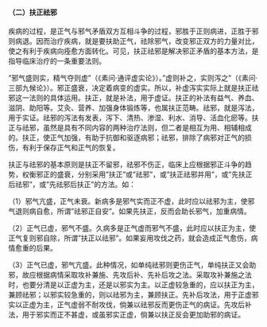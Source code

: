 #### （二）扶正祛邪

疾病的过程，是正气与邪气矛盾双方互相斗争的过程，邪胜于正则病进，正胜于邪则病退。因而治疗疾病，就是要扶助正气，祛除邪气，改变邪正双方的力量对比，使之有利于疾病向痊愈方面转化。可见，扶正祛邪是解决邪正矛盾的基本方法，是指导临床治疗的一条重要法则。

”邪气盛则实，精气夺则虚”（《素问·通评虚实论》）。”虚则补之，实则泻之”（《素问·三部九候论》）。邪正盛衰，决定着病变的虚实。所以，补虚泻实实际上就是扶正祛邪这一法则的具体运用。扶正，就是补法，用于虚证。扶正的补法有益气、养血、滋阴、助阳等。艾灸、营养、加强身体锻炼等，也属扶正范畴。祛邪，就是泻法，用于实证。祛邪的泻法有发表，泻下、清热、渗湿、利水、消导、活血化瘀等。扶正与祛邪，虽然是具有不同内容的两种治疗法则，但二者是相互为用、相辅相成的。扶正，使正气加强，有助于抗御和驱逐病邪；祛邪，排除了病邪对正气的损伤，有利于保存正气和正气的恢复。

扶正与祛邪的基本原则是扶正不留邪，祛邪不伤正，临床上应根据邪正斗争的趋势，权衡邪正的盛衰，分别采用”扶正”或”祛邪”，或”扶正祛邪并用”，或”先扶正后祛邪”，或”先祛邪后扶正”的方法。如：

（1）邪气亢盛，正气未衰。新病多是邪气实而正不虚，此时应以祛邪为主，使邪气退则病自愈，所谓”祛邪正自安”。如果先扶正，反而会助长邪气，加重病情。

（2）正气已虚，邪气不盛。久病多是正气虚而邪气不盛，此时应以扶正为主，使正气复则邪自除，所谓”扶正以祛邪”。如果妄用攻伐之药，就会造成正气愈伤，病情愈重的后果。

（3）正气已虚，邪气亢盛。此种情况，如单纯祛邪则更伤正气，单纯扶正又会助邪，故应根据病情采取攻补兼施、先攻后补、先补后攻之法。采取攻补兼施之法时，也要分清是以正虚为主，还是以邪实为主。以正虚较急重的，应以扶正为主，兼顾祛邪；以邪实较急重的，则以祛邪为主，兼顾扶正。先补后攻法，用于正虚邪实以正虚为主，正气虚弱不耐攻伐，倘兼以祛邪反而更伤正气的病证。先攻后补法，用于邪实而正不甚虚，或虽邪实正虚，倘兼以扶正反会更加助邪的病证。
